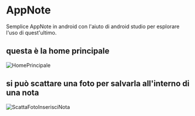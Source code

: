 # AppNote
Semplice AppNote in android con l'aiuto di android studio per esplorare l'uso di quest'ultimo.

## questa è la home principale
![HomePrincipale](https://github.com/AlfonsoAnzelmo35/AppNote/assets/125858912/a043df63-fa6b-4e7a-b5b6-4a46b6e34e4e)

## si può scattare una foto per salvarla all'interno di una nota
![ScattaFotoInserisciNota](https://github.com/AlfonsoAnzelmo35/AppNote/assets/125858912/fc798d47-09d8-498c-97f2-708a166a2fce)


